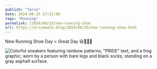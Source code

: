 ```yaml
---
publish: "false"
date: 2024-08-25 17:51:09
tags: "Running"
permalink: /2024/08/25/new-running-shoe
url: https://ericmwalk.blog/2024/08/25/new-running-shoe.html
---
```


New Running Shoe Day = Great Day 😃🏃‍♂️👟

![Colorful sneakers featuring rainbow patterns, "PRIDE" text, and a frog graphic; worn by a person with bare legs and black socks, standing on a gray asphalt surface.](https://ericmwalk.blog/uploads/2024/img-1635.jpeg)